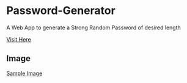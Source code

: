 # Password-Generator
   A Web App to generate a Strong Random Password of desired length

[Visit Here](https://dharanaesh.github.io/Password-Generator/index.html)

## Image

[Sample Image](https://dharanaesh.github.io/Password-Generator/Sample_Image.png)
